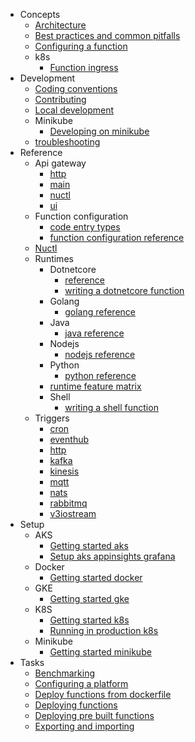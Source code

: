   - Concepts
    - [Architecture](./concepts/architecture.md)
    - [Best practices and common pitfalls](./concepts/best-practices-and-common-pitfalls.md)
    - [Configuring a function](./concepts/configuring-a-function.md)
    - k8s
      - [Function ingress](./concepts/k8s/function-ingress.md)
  - Development
    - [Coding conventions](./devel/coding-conventions.md)
    - [Contributing](./devel/contributing.md)
    - [Local development](./devel/local-development.md)
    - Minikube
      - [Developing on minikube](./devel/minikube/developing-on-minikube.md)
    - [troubleshooting](./devel/troubleshooting.md)
  - Reference
    - Api gateway
      - [http](./reference/api-gateway/http.md)
      - [main](./reference/api-gateway/main.md)
      - [nuctl](./reference/api-gateway/nuctl.md)
      - [ui](./reference/api-gateway/ui.md)
    - Function configuration
      - [code entry types](./reference/function-configuration/code-entry-types.md)
      - [function configuration reference](./reference/function-configuration/function-configuration-reference.md)
    - [Nuctl](./reference/nuctl/nuctl.md)
    - Runtimes
      - Dotnetcore
        - [reference](./reference/runtimes/dotnetcore/dotnetcore-reference.md)
        - [writing a dotnetcore function](./reference/runtimes/dotnetcore/writing-a-dotnetcore-function.md)
      - Golang
        - [golang reference](./reference/runtimes/golang/golang-reference.md)
      - Java
        - [java reference](./reference/runtimes/java/java-reference.md)
      - Nodejs
        - [nodejs reference](./reference/runtimes/nodejs/nodejs-reference.md)
      - Python
        - [python reference](./reference/runtimes/python/python-reference.md)
      - [runtime feature matrix](./reference/runtimes/runtime-feature-matrix.md)
      - Shell
        - [writing a shell function](./reference/runtimes/shell/writing-a-shell-function.md)
    - Triggers
      - [cron](./reference/triggers/cron.md)
      - [eventhub](./reference/triggers/eventhub.md)
      - [http](./reference/triggers/http.md)
      - [kafka](./reference/triggers/kafka.md)
      - [kinesis](./reference/triggers/kinesis.md)
      - [mqtt](./reference/triggers/mqtt.md)
      - [nats](./reference/triggers/nats.md)
      - [rabbitmq](./reference/triggers/rabbitmq.md)
      - [v3iostream](./reference/triggers/v3iostream.md)
  - Setup
    - AKS
      - [Getting started aks](./setup/aks/getting-started-aks.md)
      - [Setup aks appinsights grafana](./setup/aks/setup-aks-appinsights-grafana.md)
    - Docker
      - [Getting started docker](./setup/docker/getting-started-docker.md)
    - GKE
      - [Getting started gke](./setup/gke/getting-started-gke.md)
    - K8S
      - [Getting started k8s](./setup/k8s/getting-started-k8s.md)
      - [Running in production k8s](./setup/k8s/running-in-production-k8s.md)
    - Minikube
      - [Getting started minikube](./setup/minikube/getting-started-minikube.md)
  - Tasks
    - [Benchmarking](./tasks/benchmarking.md)
    - [Configuring a platform](./tasks/configuring-a-platform.md)
    - [Deploy functions from dockerfile](./tasks/deploy-functions-from-dockerfile.md)
    - [Deploying functions](./tasks/deploying-functions.md)
    - [Deploying pre built functions](./tasks/deploying-pre-built-functions.md)
    - [Exporting and importing](./tasks/exporting-and-importing.md)